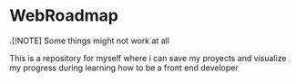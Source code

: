 # WebRoadmap

.[!NOTE]
Some things might not work at all

This is a repository for myself where i can save my proyects and visualize my progress during learning how to be a front end developer
